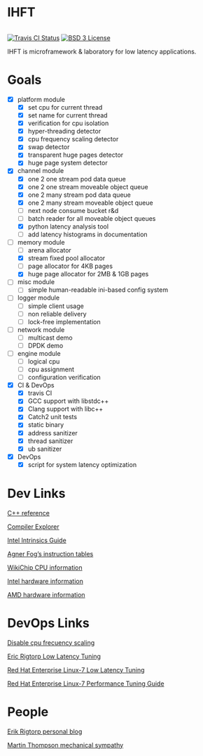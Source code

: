 # IHFT

<span style="display: inline-block;">

[![Travis CI Status](https://travis-ci.org/proydakov/ihft.svg?branch=master)](https://travis-ci.org/proydakov/ihft)
[![BSD 3 License](https://img.shields.io/badge/license-MIT-blue.svg)](https://github.com/proydakov/ihft/blob/master/LICENSE)
</span>

IHFT is microframework & laboratory for low latency applications.

# Goals

- [x] platform module
  - [x] set cpu for current thread
  - [x] set name for current thread
  - [x] verification for cpu isolation
  - [x] hyper-threading detector
  - [x] cpu frequency scaling detector
  - [x] swap detector
  - [x] transparent huge pages detector
  - [x] huge page system detector
- [x] channel module
  - [x] one 2 one stream pod data queue
  - [x] one 2 one stream moveable object queue
  - [x] one 2 many stream pod data queue
  - [x] one 2 many stream moveable object queue
  - [ ] next node consume bucket r&d
  - [ ] batch reader for all moveable object queues
  - [x] python latency analysis tool
  - [ ] add latency histograms in documentation
- [ ] memory module
  - [ ] arena allocator
  - [x] stream fixed pool allocator
  - [ ] page allocator for 4KB pages
  - [x] huge page allocator for 2MB & 1GB pages
- [ ] misc module
  - [ ] simple human-readable ini-based config system
- [ ] logger module
  - [ ] simple client usage
  - [ ] non reliable delivery
  - [ ] lock-free implementation
- [ ] network module
  - [ ] multicast demo
  - [ ] DPDK demo
- [ ] engine module
  - [ ] logical cpu
  - [ ] cpu assignment
  - [ ] configuration verification
- [x] CI & DevOps
  - [x] travis CI
  - [x] GCC support with libstdc++
  - [x] Clang support with libc++
  - [x] Catch2 unit tests
  - [x] static binary
  - [x] address sanitizer
  - [x] thread sanitizer
  - [x] ub sanitizer
- [x] DevOps
  - [x] script for system latency optimization

# Dev Links

[C++ reference](https://en.cppreference.com/w/)

[Compiler Explorer](https://godbolt.org)

[Intel Intrinsics Guide](https://software.intel.com/sites/landingpage/IntrinsicsGuide/)

[Agner Fog’s instruction tables](https://agner.org/optimize/instruction_tables.pdf)

[WikiChip CPU information](https://en.wikichip.org/wiki/WikiChip:welcome)

[Intel hardware information](https://ark.intel.com)

[AMD hardware information](https://www.amd.com/ru/products/epyc-server)

# DevOps Links

[Disable cpu frecuency scaling](https://nixcp.com/disable-cpu-frecuency-scaling/)

[Eric Rigtorp Low Latency Tuning](https://rigtorp.se/low-latency-guide/)

[Red Hat Enterprise Linux-7 Low Latency Tuning](https://access.redhat.com/sites/default/files/attachments/201501-perf-brief-low-latency-tuning-rhel7-v2.1.pdf)

[Red Hat Enterprise Linux-7 Performance Tuning Guide](https://access.redhat.com/documentation/en-us/red_hat_enterprise_linux/7/pdf/performance_tuning_guide/Red_Hat_Enterprise_Linux-7-Performance_Tuning_Guide-en-US.pdf)

# People

[Erik Rigtorp personal blog](https://rigtorp.se)

[Martin Thompson mechanical sympathy](https://mechanical-sympathy.blogspot.com)
